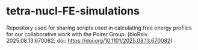 # tetra-nucl-FE-simulations
Repository used for sharing scripts used in calculating free energy profiles for our collaborative work with the Poirer Group. (bioRxiv 2025.08.13.670082; doi: https://doi.org/10.1101/2025.08.13.670082)
